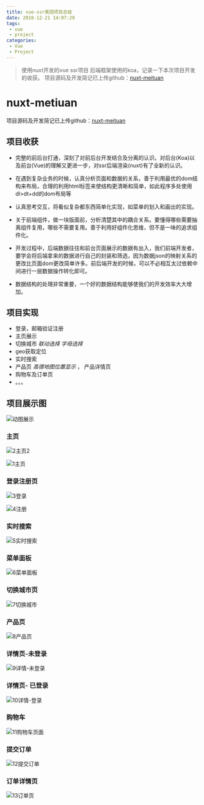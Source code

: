 ```yaml
---
title: vue-ssr美团项目总结
date: 2018-12-21 14:07:29
tags:
 - vue
 - project
categories:
 - Vue
 - Project
---
```

> 使用nuxt开发的vue ssr项目 后端框架使用的koa，记录一下本次项目开发的收获。
> 项目源码及开发简记已上传github：[nuxt-meituan](https://github.com/noobakong/koa-nuxt-meituan)

<!--more-->


# nuxt-metiuan

项目源码及开发简记已上传github：[nuxt-meituan](https://github.com/noobakong/koa-nuxt-meituan)

## 项目收获

- 完整的前后台打通，深刻了对前后台开发结合及分离的认识。对后台(Koa)以及前台(Vue)的理解又更进一步，对ssr后端渲染(nuxt)有了全新的认识。

- 在遇到复杂业务的时候，认真分析页面和数据的关系，善于利用最优的dom结构来布局，合理的利用html标签来使结构更清晰和简单，如此程序多处使用dl>dt+dd的dom布局等
- 认真思考交互，将看似复杂都东西简单化实现，如菜单的划入和画出的实现。
- 关于前端组件，做一块版面前，分析清楚其中的耦合关系。要懂得哪些需要抽离组件复用，哪些不需要复用。善于利用好组件化思维，但不是一味的追求组件化。
- 开发过程中，后端数据往往和前台页面展示的数据有出入，我们前端开发者，要学会将后端拿来的数据进行自己的封装和筛选，因为数据json的映射关系的更改比页面dom更改简单许多。前后端开发的时候，可以不必相互太过依赖中间进行一层数据操作转化即可。
- 数据结构的处理非常重要，一个好的数据结构能够使我们的开发效率大大增加。



## 项目实现

- 登录，邮箱验证注册
- 主页展示
- 切换城市 *联动选择 字母选择*
- geo获取定位
- 实时搜索
- 产品页 *高德地图位置显示* ， 产品详情页
- 购物车及订单页
- 。。。

## 项目展示图

![动图展示](https://blog-1257919906.cos.ap-guangzhou.myqcloud.com/project-show/meituan/GIF.gif)

### 主页

![2主页2](https://blog-1257919906.cos.ap-guangzhou.myqcloud.com/project-show/meituan/1%E4%B8%BB%E9%A1%B5.png)



![1主页](https://blog-1257919906.cos.ap-guangzhou.myqcloud.com/project-show/meituan/2%E4%B8%BB%E9%A1%B52.png)



### 登录注册页

![3登录](https://blog-1257919906.cos.ap-guangzhou.myqcloud.com/project-show/meituan/3%E7%99%BB%E5%BD%95.png)

![4注册](https://blog-1257919906.cos.ap-guangzhou.myqcloud.com/project-show/meituan/4%E6%B3%A8%E5%86%8C.png)

### 实时搜索



![5实时搜索](https://blog-1257919906.cos.ap-guangzhou.myqcloud.com/project-show/meituan/5%E5%AE%9E%E6%97%B6%E6%90%9C%E7%B4%A2.png)



### 菜单面板

![6菜单面板](https://blog-1257919906.cos.ap-guangzhou.myqcloud.com/project-show/meituan/6%E8%8F%9C%E5%8D%95%E9%9D%A2%E6%9D%BF.png)



### 切换城市页

![7切换城市](https://blog-1257919906.cos.ap-guangzhou.myqcloud.com/project-show/meituan/7%E5%88%87%E6%8D%A2%E5%9F%8E%E5%B8%82.png)



### 产品页

![8产品页](https://blog-1257919906.cos.ap-guangzhou.myqcloud.com/project-show/meituan/8%E4%BA%A7%E5%93%81%E9%A1%B5.png)



### 详情页-未登录

![9详情-未登录](https://blog-1257919906.cos.ap-guangzhou.myqcloud.com/project-show/meituan/9%E8%AF%A6%E6%83%85-%E6%9C%AA%E7%99%BB%E5%BD%95.png)



### 详情页- 已登录

![10详情-登录](https://blog-1257919906.cos.ap-guangzhou.myqcloud.com/project-show/meituan/10%E8%AF%A6%E6%83%85-%E7%99%BB%E5%BD%95.png)



### 购物车

![11购物车页面](https://blog-1257919906.cos.ap-guangzhou.myqcloud.com/project-show/meituan/11%E8%B4%AD%E7%89%A9%E8%BD%A6%E9%A1%B5%E9%9D%A2.png)



### 提交订单

![12提交订单](https://blog-1257919906.cos.ap-guangzhou.myqcloud.com/project-show/meituan/12%E6%8F%90%E4%BA%A4%E8%AE%A2%E5%8D%95.png)





### 订单详情页

![13订单页](https://blog-1257919906.cos.ap-guangzhou.myqcloud.com/project-show/meituan/13%E8%AE%A2%E5%8D%95%E9%A1%B5.png)